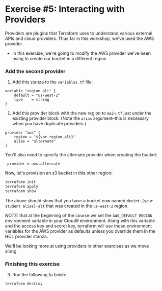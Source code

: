 # Exercise #5: Interacting with Providers

Providers are plugins that Terraform uses to understand various external APIs and cloud providers. Thus far in this
workshop, we've used the AWS provider.

* In this exercise, we're going to modify the AWS provider we've been using to create our bucket in a different region

### Add the second provider

1. Add this stanza to the `variables.tf` file:

 ```hcl
 variable "region_alt" {
     default = "us-west-2"
     type    = string
 }
 ```

1. Add this provider block with the new region to `main.tf` just under the existing provider block. (Note the `alias` argument–this is necessary when you have duplicate providers.)

 ```hcl
 provider "aws" {
     region = "${var.region_alt}"
     alias = "alternate"
 }
 ```

 You'll also need to specify the alternate provider when creating the bucket:

 ```hcl
  provider = aws.alternate
 ```

 Now, let's provision an s3 bucket in this other region:

 ```bash
 terraform init
 terraform apply
 terraform show
 ```
The above should show that you have a bucket now named `devint-[your student alias]-alt` that was created in the
`us-west-2` region.

 *NOTE:* that at the beginning of the course we set the `AWS_DEFAULT_REGION` environment variable in your Cloud9 environment. Along with this variable and the access key and secret key, terraform will use these environment variables for the AWS provider as defaults unless you override them in the HCL provider stanza.

 We'll be looking more at using providers in other exercises as we move along.

### Finishing this exercise

3. Run the following to finish:

 ```bash
 terraform destroy
 ```
